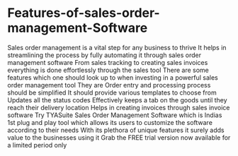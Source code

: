 # Features-of-sales-order-management-Software
Sales order management is a vital step for any business to thrive It helps in streamlining the process by fully automating it through sales order management software From sales tracking to creating sales invoices everything is done effortlessly through the sales tool There are some features which one should look up to when investing in a powerful sales order management tool They are Order entry and processing process should be simplified It should provide various templates to choose from Updates all the status codes Effectively keeps a tab on the goods until they reach their delivery location Helps in creating invoices through sales invoice software  Try TYASuite Sales Order Management Software which is Indias 1st plug and play tool which allows its users to customize the software according to their needs With its plethora of unique features it surely adds value to the businesses using it Grab the FREE trial version now available for a limited period only 
